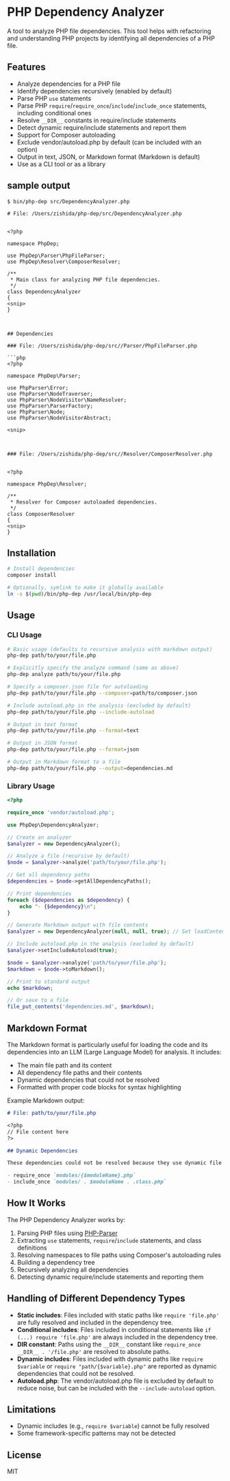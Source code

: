 # PHP Dependency Analyzer

A tool to analyze PHP file dependencies. This tool helps with refactoring and understanding PHP projects by identifying all dependencies of a PHP file.

## Features

- Analyze dependencies for a PHP file
- Identify dependencies recursively (enabled by default)
- Parse PHP `use` statements
- Parse PHP `require`/`require_once`/`include`/`include_once` statements, including conditional ones
- Resolve `__DIR__` constants in require/include statements
- Detect dynamic require/include statements and report them
- Support for Composer autoloading
- Exclude vendor/autoload.php by default (can be included with an option)
- Output in text, JSON, or Markdown format (Markdown is default)
- Use as a CLI tool or as a library

## sample output

`$ bin/php-dep src/DependencyAnalyzer.php`

```
# File: /Users/zishida/php-dep/src/DependencyAnalyzer.php


<?php

namespace PhpDep;

use PhpDep\Parser\PhpFileParser;
use PhpDep\Resolver\ComposerResolver;

/**
 * Main class for analyzing PHP file dependencies.
 */
class DependencyAnalyzer
{
<snip>
}



## Dependencies

### File: /Users/zishida/php-dep/src//Parser/PhpFileParser.php

```php
<?php

namespace PhpDep\Parser;

use PhpParser\Error;
use PhpParser\NodeTraverser;
use PhpParser\NodeVisitor\NameResolver;
use PhpParser\ParserFactory;
use PhpParser\Node;
use PhpParser\NodeVisitorAbstract;

<snip>



### File: /Users/zishida/php-dep/src//Resolver/ComposerResolver.php


<?php

namespace PhpDep\Resolver;

/**
 * Resolver for Composer autoloaded dependencies.
 */
class ComposerResolver
{
<snip>
}

```

## Installation

```bash
# Install dependencies
composer install

# Optionally, symlink to make it globally available
ln -s $(pwd)/bin/php-dep /usr/local/bin/php-dep
```

## Usage

### CLI Usage

```bash
# Basic usage (defaults to recursive analysis with markdown output)
php-dep path/to/your/file.php

# Explicitly specify the analyze command (same as above)
php-dep analyze path/to/your/file.php

# Specify a composer.json file for autoloading
php-dep path/to/your/file.php --composer=path/to/composer.json

# Include autoload.php in the analysis (excluded by default)
php-dep path/to/your/file.php --include-autoload

# Output in text format
php-dep path/to/your/file.php --format=text

# Output in JSON format
php-dep path/to/your/file.php --format=json

# Output in Markdown format to a file
php-dep path/to/your/file.php --output=dependencies.md
```

### Library Usage

```php
<?php

require_once 'vendor/autoload.php';

use PhpDep\DependencyAnalyzer;

// Create an analyzer
$analyzer = new DependencyAnalyzer();

// Analyze a file (recursive by default)
$node = $analyzer->analyze('path/to/your/file.php');

// Get all dependency paths
$dependencies = $node->getAllDependencyPaths();

// Print dependencies
foreach ($dependencies as $dependency) {
    echo "- {$dependency}\n";
}

// Generate Markdown output with file contents
$analyzer = new DependencyAnalyzer(null, null, true); // Set loadContents to true

// Include autoload.php in the analysis (excluded by default)
$analyzer->setIncludeAutoload(true);

$node = $analyzer->analyze('path/to/your/file.php');
$markdown = $node->toMarkdown();

// Print to standard output
echo $markdown;

// Or save to a file
file_put_contents('dependencies.md', $markdown);
```

## Markdown Format

The Markdown format is particularly useful for loading the code and its dependencies into an LLM (Large Language Model) for analysis. It includes:

- The main file path and its content
- All dependency file paths and their contents
- Dynamic dependencies that could not be resolved
- Formatted with proper code blocks for syntax highlighting

Example Markdown output:

```markdown
# File: path/to/your/file.php

<?php
// File content here
?>

## Dynamic Dependencies

These dependencies could not be resolved because they use dynamic file paths:

- require_once `modules/{$moduleName}.php`
- include_once `modules/ . $moduleName . .class.php`
```

## How It Works

The PHP Dependency Analyzer works by:

1. Parsing PHP files using [PHP-Parser](https://github.com/nikic/PHP-Parser)
2. Extracting `use` statements, `require`/`include` statements, and class definitions
3. Resolving namespaces to file paths using Composer's autoloading rules
4. Building a dependency tree
5. Recursively analyzing all dependencies
6. Detecting dynamic require/include statements and reporting them

## Handling of Different Dependency Types

- **Static includes**: Files included with static paths like `require 'file.php'` are fully resolved and included in the dependency tree.
- **Conditional includes**: Files included in conditional statements like `if (...) require 'file.php'` are always included in the dependency tree.
- **__DIR__ constant**: Paths using the `__DIR__` constant like `require_once __DIR__ . '/file.php'` are resolved to absolute paths.
- **Dynamic includes**: Files included with dynamic paths like `require $variable` or `require "path/{$variable}.php"` are reported as dynamic dependencies that could not be resolved.
- **Autoload.php**: The vendor/autoload.php file is excluded by default to reduce noise, but can be included with the `--include-autoload` option.

## Limitations

- Dynamic includes (e.g., `require $variable`) cannot be fully resolved
- Some framework-specific patterns may not be detected

## License

MIT
